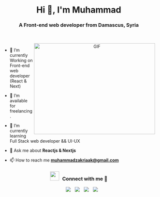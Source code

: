 <h1 align="center">Hi 👋, I'm Muhammad</h1>
<h3 align="center">A Front-end web developer from Damascus, Syria</h3>
<br></br>

<a target="_blank" align="center">
  <img align="right" top="500" height="300" width="400" alt="GIF" src="https://media.giphy.com/media/SWoSkN6DxTszqIKEqv/giphy.gif">
</a>

- 🌱 I’m currently Working on Front-end web developer (React & Next)

- 🤝 I’m available for freelancing.

- 🌱 I’m currently learning Full Stack web developer && UI-UX

- 💬 Ask me about **Reactjs & Nextjs**

- 📫 How to reach me **muhammadzakriaak@gmail.com**

<h3 align="center" > <img src="https://media.giphy.com/media/iY8CRBdQXODJSCERIr/giphy.gif" width="30" height="30" style="margin-right: 10px;">Connect with me 🤝 </h3>

<p align="center">

 <div align="center"  class="icons-social" style="margin-left: 10px;">
        <a style="margin-left: 10px;"  target="_blank" href="#">
		<img src="https://img.icons8.com/doodle/40/000000/linkedin--v2.png"></a>
        <a style="margin-left: 10px;" target="_blank" href="https://github.com/MuhammadZakriaAk">
		<img src="https://img.icons8.com/doodle/40/000000/github--v1.png"></a>
        <a style="margin-left: 10px;" target="_blank" href="https://www.instagram.com/muhammadzakriaak?igsh=Z2hpZzg5dDV5anhl">
		<img src="https://img.icons8.com/doodle/40/000000/instagram-new--v2.png"></a>
	<a style="margin-left: 10px;" target="_blank" href="https://www.facebook.com/share/1CtcQSgKQN/">
		<img src="https://img.icons8.com/doodle/40/000000/facebook-new--v2.png"></a>
      </div>

</p>

